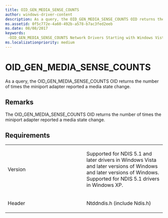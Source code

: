 ```yaml
---
title: OID_GEN_MEDIA_SENSE_COUNTS
author: windows-driver-content
description: As a query, the OID_GEN_MEDIA_SENSE_COUNTS OID returns the number of times the miniport adapter reported a media state change.
ms.assetid: 0f5c772e-4a60-492b-a578-b7ac3fed2eeb
ms.date: 08/08/2017
keywords: 
 -OID_GEN_MEDIA_SENSE_COUNTS Network Drivers Starting with Windows Vista
ms.localizationpriority: medium
---
```


# OID\_GEN\_MEDIA\_SENSE\_COUNTS


As a query, the OID\_GEN\_MEDIA\_SENSE\_COUNTS OID returns the number of times the miniport adapter reported a media state change.

Remarks
-------

The OID\_GEN\_MEDIA\_SENSE\_COUNTS OID returns the number of times the miniport adapter reported a media state change.

Requirements
------------

<table>
<colgroup>
<col width="50%" />
<col width="50%" />
</colgroup>
<tbody>
<tr class="odd">
<td><p>Version</p></td>
<td><p>Supported for NDIS 5.1 and later drivers in Windows Vista and later versions of Windows and later versions of Windows. Supported for NDIS 5.1 drivers in Windows XP.</p></td>
</tr>
<tr class="even">
<td><p>Header</p></td>
<td>Ntddndis.h (include Ndis.h)</td>
</tr>
</tbody>
</table>

 

 




